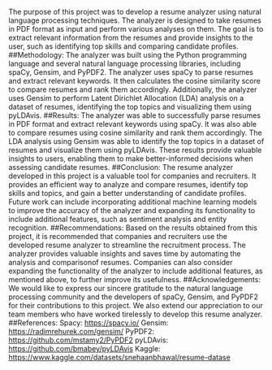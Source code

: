 The purpose of this project was to develop a resume analyzer using natural language
processing techniques. The analyzer is designed to take resumes in PDF format as input and
perform various analyses on them. The goal is to extract relevant information from the resumes
and provide insights to the user, such as identifying top skills and comparing candidate profiles.
##Methodology:
The analyzer was built using the Python programming language and several natural language
processing libraries, including spaCy, Gensim, and PyPDF2. The analyzer uses spaCy to parse
resumes and extract relevant keywords. It then calculates the cosine similarity score to compare
resumes and rank them accordingly. Additionally, the analyzer uses Gensim to perform Latent
Dirichlet Allocation (LDA) analysis on a dataset of resumes, identifying the top topics and
visualizing them using pyLDAvis.
##Results:
The analyzer was able to successfully parse resumes in PDF format and extract relevant
keywords using spaCy. It was also able to compare resumes using cosine similarity and rank
them accordingly. The LDA analysis using Gensim was able to identify the top topics in a
dataset of resumes and visualize them using pyLDAvis. These results provide valuable insights
to users, enabling them to make better-informed decisions when assessing candidate resumes.
##Conclusion:
The resume analyzer developed in this project is a valuable tool for companies and recruiters. It
provides an efficient way to analyze and compare resumes, identify top skills and topics, and
gain a better understanding of candidate profiles. Future work can include incorporating
additional machine learning models to improve the accuracy of the analyzer and expanding its
functionality to include additional features, such as sentiment analysis and entity recognition.
##Recommendations:
Based on the results obtained from this project, it is recommended that companies and
recruiters use the developed resume analyzer to streamline the recruitment process. The
analyzer provides valuable insights and saves time by automating the analysis and comparisonof resumes. Companies can also consider expanding the functionality of the analyzer to include
additional features, as mentioned above, to further improve its usefulness.
##Acknowledgements:
We would like to express our sincere gratitude to the natural language processing community
and the developers of spaCy, Gensim, and PyPDF2 for their contributions to this project. We
also extend our appreciation to our team members who have worked tirelessly to develop this
resume analyzer.
##References:
Spacy: https://spacy.io/
Gensim: https://radimrehurek.com/gensim/
PyPDF2: https://github.com/mstamy2/PyPDF2
pyLDAvis: https://github.com/bmabey/pyLDAvis
Kaggle: https://www.kaggle.com/datasets/snehaanbhawal/resume-datase
